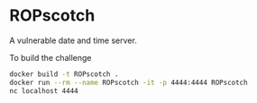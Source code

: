 # ROPscotch

A vulnerable date and time server.

To build the challenge
```bash
docker build -t ROPscotch .
docker run --rm --name ROPscotch -it -p 4444:4444 ROPscotch
nc localhost 4444
```